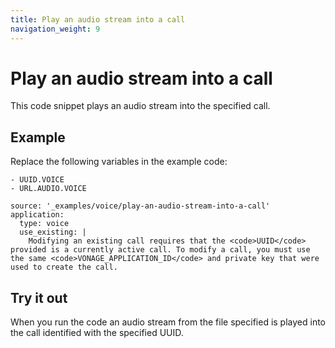 ```yaml
---
title: Play an audio stream into a call
navigation_weight: 9
---
```


# Play an audio stream into a call

This code snippet plays an audio stream into the specified call.

## Example

Replace the following variables in the example code:

```snippet_variables
- UUID.VOICE
- URL.AUDIO.VOICE
```

```code_snippets
source: '_examples/voice/play-an-audio-stream-into-a-call'
application:
  type: voice
  use_existing: |
    Modifying an existing call requires that the <code>UUID</code> provided is a currently active call. To modify a call, you must use the same <code>VONAGE_APPLICATION_ID</code> and private key that were used to create the call.
```

## Try it out

When you run the code an audio stream from the file specified is played
into the call identified with the specified UUID.
